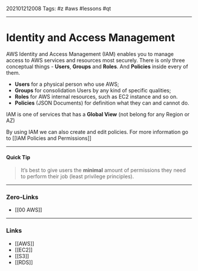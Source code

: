 202101212008
Tags: #z #aws #lessons #qt

---
# Identity and Access Management

AWS Identity and Access Management (IAM) enables you to manage access to AWS services and resources most securely. There is only three conceptual things - **Users**, **Groups** and **Roles**. And **Policies** inside every of them.

- **Users** for a physical person who use AWS;
- **Groups** for consolidation Users by any kind of specific qualities;
- **Roles** for AWS internal resources, such as EC2 instance and so on.
- **Policies** (JSON Documents) for definition what they can and cannot do.

IAM is one of services that has a **Global View** (not belong for any Region or AZ)

By using IAM we can also create and edit policies. For more information go to [[IAM Policies and Permissions]]

---

#### Quick Tip
> It’s best to give users the **minimal** amount of permissions they need to perform their job (least privilege principles).

---
### Zero-Links
- [[00 AWS]]
---
### Links
- [[AWS]]
- [[EC2]]
- [[S3]]
- [[RDS]]